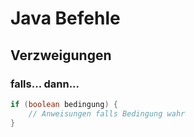 # Java Befehle

## Verzweigungen

### falls... dann...
```java
if (boolean bedingung) {
    // Anweisungen falls Bedingung wahr
}
```